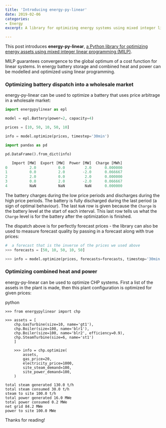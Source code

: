 ```yaml
---
title: 'Introducing energy-py-linear'
date: 2019-02-06
categories:
- Energy
excerpt: A library for optimizing energy systems using mixed integer linear programming.

---
```


This post introduces **energy-py-linear**, [a Python library for optimizing energy assets using mixed integer linear programming (MILP)](https://github.com/ADGEfficiency/energy-py-linear).

MILP guarantees convergence to the global optimum of a cost function for linear systems.  In energy battery storage and combined heat and power can be modelled and optimized using linear programming.

### Optimizing battery dispatch into a wholesale market

energy-py-linear can be used to optimize a battery that uses price arbitrage in a wholesale market:

```python
import energypylinear as epl

model = epl.Battery(power=2, capacity=4)

prices = [10, 50, 10, 50, 10]

info = model.optimize(prices, timestep='30min')

import pandas as pd

pd.DataFrame().from_dict(info)

   Import [MW]  Export [MW]  Power [MW]  Charge [MWh]
0          2.0          0.0         2.0      0.000000
1          0.0          2.0        -2.0      0.066667
2          2.0          0.0         2.0      0.000000
3          0.0          2.0        -2.0      0.066667
4          NaN          NaN         NaN      0.000000
```

The battery charges during the low price periods and discharges during the high price periods.  The battery is fully discharged during the last period (a sign of optimal behaviour).  The last `NaN` row is given because the `Charge` is the battery level at the start of each interval.  This last row tells us what the `Charge` level is for the battery after the optimization is finished.

The dispatch above is for perfectly forecast prices - the library can also be used to measure forecast quality by passing in a forecast along with true prices:

```python
#  a forecast that is the inverse of the prices we used above
>>> forecasts = [50, 10, 50, 10, 50]

>>> info = model.optimize(prices, forecasts=forecasts, timestep='30min')
```

### Optimizing combined heat and power

energy-py-linear can be used to optimize CHP systems.  First a list of the assets in the plant is made, then this plant configuration is optimized for given prices:

python
```
>>> from energypylinear import chp

>>> assets = [
    chp.GasTurbine(size=10, name='gt1'),
    chp.Boiler(size=100, name='blr1'),
    chp.Boiler(size=100, name='blr2', efficiency=0.9),
    chp.SteamTurbine(size=6, name='st1')
    ]

    >>> info = chp.optimize(
        assets,
        gas_price=20,
        electricity_price=1000,
        site_steam_demand=100,
        site_power_demand=100,
    )

total steam generated 130.0 t/h
total steam consumed 30.0 t/h
steam to site 100.0 t/h
total power generated 16.0 MWe
total power consumed 0.2 MWe
net grid 84.2 MWe
power to site 100.0 MWe
```

Thanks for reading!
